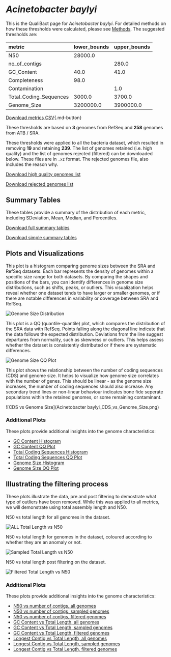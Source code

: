 # *Acinetobacter baylyi*

This is the QualiBact page for *Acinetobacter baylyi*. For detailed methods on how these thresholds were calculated, please see [Methods](../../methods.md).
The suggested thresholds are: 

| metric                 | lower_bounds   | upper_bounds   |
|:-----------------------|:---------------|:---------------|
| N50                    | 28000.0        |                |
| no_of_contigs          |                | 280.0          |
| GC_Content             | 40.0           | 41.0           |
| Completeness           | 98.0           |                |
| Contamination          |                | 1.0            |
| Total_Coding_Sequences | 3000.0         | 3700.0         |
| Genome_Size            | 3200000.0      | 3900000.0      |

[Download metrics CSV](Acinetobacter_baylyi_metrics.csv){.md-button}


These thresholds are based on **3** genomes from RefSeq and **258** genomes from ATB / SRA.

These thresholds were applied to all the bacteria dataset, which resulted in removing **19** and retaining **239**.
The list of genomes retained (i.e. high quality) and the list of genomes rejected (filtered) can be downloaded below. These files are in `.xz` format. The rejected genomes file, also includes the reason why.

[Download high quality genomes list](Acinetobacter_baylyi_high_quality_genomes.csv.xz)


[Download rejected genomes list](Acinetobacter_baylyi_filtered_out_genomes.csv.xz)



## Summary Tables
These tables provide a summary of the distribution of each metric, including SDeviation, Mean, Median, and Percentiles.

[Download full summary tables](summary.csv)

[Download simple summary tables](selected_summary.csv)

## Plots and Visualizations

This plot is a histogram comparing genome sizes between the SRA and RefSeq datasets. Each bar represents the density of genomes within a specific size range for both datasets. By comparing the shapes and positions of the bars, you can identify differences in genome size distributions, such as shifts, peaks, or outliers. This visualization helps reveal whether one dataset tends to have larger or smaller genomes, or if there are notable differences in variability or coverage between SRA and RefSeq.

![Genome Size Distribution](Genome_Size_refseq_histogram_kde.png)

This plot is a QQ (quantile-quantile) plot, which compares the distribution of the SRA data with RefSeq. Points falling along the diagonal line indicate that the data follows the expected distribution. Deviations from the line suggest departures from normality, such as skewness or outliers. This helps assess whether the dataset is consistently distributed or if there are systematic differences.

![Genome Size QQ Plot](Genome_Size_refseq_qqplot.png)

This plot shows the relationship between the number of coding sequences (CDS) and genome size. It helps to visualize how genome size correlates with the number of genes. This should be linear - as the genome size increases, the number of coding sequences should also increase. Any secondary trend lines or non-linear behaviour indicates bone fide seperate populations within the retained genomes, or some remaining contaminant. 

![CDS vs Genome Size](Acinetobacter baylyi_CDS_vs_Genome_Size.png)

### Additional Plots

These plots provide additional insights into the genome characteristics:

- [GC Content Histogram](GC_Content_refseq_histogram_kde.png)
- [GC Content QQ Plot](GC_Content_refseq_qqplot.png)
- [Total Coding Sequences Histogram](Total_Coding_Sequences_refseq_histogram_kde.png)
- [Total Coding Sequences QQ Plot](Total_Coding_Sequences_refseq_qqplot.png)
- [Genome Size Histogram](Genome_Size_refseq_histogram_kde.png)
- [Genome Size QQ Plot](Genome_Size_refseq_qqplot.png)
## Illustrating the filtering process
These plots illustrate the data, pre and post filtering to demostrate what type of outliers have been removed. While this was applied to all metrics, we will demonstrate using total assembly length and N50.

N50 vs total length for all genomes in the dataset.

![ALL Total Length vs N50](Acinetobacter_baylyi_all_total_length_N50.png)

N50 vs total length for genomes in the dataset, coloured according to whether they are an anomaly or not.

![Sampled Total Length vs N50](Acinetobacter_baylyi_sample_total_length_N50.png)

N50 vs total length post filtering on the dataset.

![Filtered Total Length vs N50](Acinetobacter_baylyi_filt_total_length_N50.png)

### Additional Plots

These plots provide additional insights into the genome characteristics:

- [N50 vs number of contigs, all genomes](Acinetobacter_baylyi_all_N50_number.png)
- [N50 vs number of contigs, sampled genomes](Acinetobacter_baylyi_sample_N50_number.png)
- [N50 vs number of contigs, filtered genomes](Acinetobacter_baylyi_filt_N50_number.png)
- [GC Content vs Total Length, all genomes](Acinetobacter_baylyi_all_total_length_GC_Content.png)
- [GC Content vs Total Length, sampled genomes](Acinetobacter_baylyi_sample_total_length_GC_Content.png)
- [GC Content vs Total Length, filtered genomes](Acinetobacter_baylyi_filt_total_length_GC_Content.png)
- [Longest Contig vs Total Length, all genomes](Acinetobacter_baylyi_all_total_length_longest.png)
- [Longest Contig vs Total Length, sampled genomes](Acinetobacter_baylyi_sample_total_length_longest.png)
- [Longest Contig vs Total Length, filtered genomes](Acinetobacter_baylyi_filt_total_length_longest.png)
